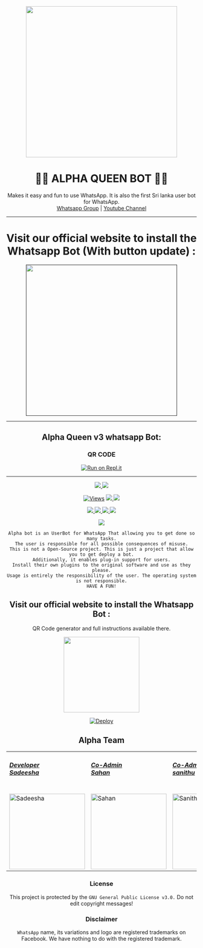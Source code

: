 <div align="center">
  <img src="https://i.ibb.co/nghKwry/main.jpg" width="400" height="400">
  <h1>👸💎 ALPHA QUEEN BOT 💎👸</h1>
</div>
<p align="center">
    Makes it easy and fun to use WhatsApp. It is also the first Sri lanka user bot for WhatsApp.
    <br>
        <a href="https://chat.whatsapp.com/Bq7w1drgF8e9780VHD51dt">Whatsapp Group</a> |
        <a href="https://www.youtube.com/channel/UCZx8U1EU95-Wn9mH4dn15vQ">Youtube Channel</a>
    <br>
</p>

----
<div align="center">
	<h1>Visit our official website to install the Whatsapp Bot (With button update) :</h1>
	<a href="">
<img src="https://images.squarespace-cdn.com/content/v1/580515742e69cfedd1fbef58/1525386767826-Z6T2PAXQD6PZJFNGY14U/ke17ZwdGBToddI8pDm48kGzbt7cz3CKX9Rsta-RdWeJZw-zPPgdn4jUwVcJE1ZvWQUxwkmyExglNqGp0IvTJZUJFbgE-7XRK3dMEBRBhUpwXPcCdCfJzTjuw7eD5qoJaUvNnrlJ7-JqE3xnP9OqaaXMr3zNNd3H5Lklmgn1mB80/getbutton.png" width="400"></br></a>
</div>

----
<div align="center">
	<h2>Alpha Queen v3 whatsapp Bot:</h1>
	
### QR CODE
[![Run on Repl.it](https://repl.it/badge/github/quiec/whatsasena)](https://replit.com/@BlackAmda/Queen-Amdi-QR-Code)

----

<p align="center">
  <a href="httsp://github.com/sadiyamin/Lara-MD">
    <img src="https://img.shields.io/docker/pulls/blackamda/queenamdi?style=flat-square&label=Docker+Pulls">
  </a>
  <a href="httsp://github.com/sadiyamin/Lara-MD">
    <img src="https://img.shields.io/docker/image-size/sadiyamin/Lara-MD?style=flat-square&logo=github&label=Image Size">
    
  </a>
</p>

<p align="center">

  <a href="https://github.com/sadiyamin/Lara-MD">
    <img src="https://hits.seeyoufarm.com/api/count/incr/badge.svg?url=https%3A%2F%2Fgithub.com%2Fsadiyamin%2FLara-MD&count_bg=%2379C83D&title_bg=%23555555&icon=gitpod.svg&icon_color=%23E7E7E7&title=Views&edge_flat=false" alt="Views"/></a>
  
  </a>
  <a href="https://github.com/sadiyamin/Lara-MD/fork">
    <img src="https://img.shields.io/github/forks/sadiyamin/Lara-MD?label=Fork&style=social">
    
  </a>
  <a href="https://github.com/sadiyamin/Lara-MD/stargazers">
    <img src="https://img.shields.io/github/stars/sadiyamin/Lara-MD?style=social">
  </a>
</p>

<p align="center">
  <a href="httsp://github.com/sadiyamin/Lara-MD">
    <img src="https://img.shields.io/github/repo-size/sadiyamin/Lara-MD?color=purple&label=Repo%20Size&style=plastic">

  </a>
  <a href="httsp://github.com/sadiyamin/Lara-MD">
    <img src="https://img.shields.io/github/license/sadiyamin/Lara-MD?color=purple&label=License&style=plastic">

  </a>
  <a href="httsp://github.com/sadiyamin/Lara-MD">
    <img src="https://img.shields.io/github/languages/top/sadiyamin/Lara-MD?color=purple&label=Javascript&style=plastic">

  </a>
  <a href="httsp://github.com/sadiyamin/Lara-MD">
    <img src="https://img.shields.io/static/v1?label=Author&message=sadiya%20min&color=purple&style=plastic">

  </a>
  </p>
 <p align="center">
  <a href="https://wa.me/94779062397">
    <img src="https://img.shields.io/badge/Contact%20Me%20On%20Whatsapp-Lara%20Amdi%20MD-purple&style=plastic">

  </a>
</p>
 
```
Alpha bot is an UserBot for WhatsApp That allowing you to get done so many tasks.
The user is responsible for all possible consequences of misuse.
This is not a Open-Source project. This is just a project that allow you to get deploy a bot.
Additionally, it enables plug-in support for users.
Install their own plugins to the original software and use as they please.
Usage is entirely the responsibility of the user. The operating system is not responsible.
HAVE A FUN!
```

## Visit our official website to install the Whatsapp Bot :
QR Code generator and full instructions available there.
<div>
	<a href="https://www.amdaniwasa.com">
<img src="https://i.ibb.co/dr27VyW/59060c190cbeef0acff9a657.png" width="200"></br></a>
</div>

[![Deploy](https://www.herokucdn.com/deploy/button.svg)](https://heroku.com/deploy?template=https://github.com/BlackAmda/QueenAmdi)

## Alpha Team 

<table>
										<tbody>
											<tr>
												<td><a href="httsp://github.com/sadiyamin/"><h5>Developer <br>Sadeesha</h5></br><img src="https://i.ibb.co/k1WBFWM/sadeesha-jpg.png" width="200" height="200" alt="Sadeesha"></a></td>
												<td><a href="https://www.instagram.com/sinhalaya_official_/"><h5>Co-Admin<br>Sahan</h5></br><img src="https://i.ibb.co/2hcrMWh/sahan.jpg" width="200" height="200" alt="Sahan"></a></td>
												<td><a href="https://www.instagram.com/"><h5>Co-Admin<br>sanithu</h5></br><img src="https://i.ibb.co/zVz0fzF/sanithu.jpg" width="200" height="200" alt="Sanithu"></a></td>
											</tr>
										</tbody>
									</table>
                  <table>
										
									

	
### License
This project is protected by the `GNU General Public License v3.0.`
Do not edit copyright messages!

### Disclaimer
`WhatsApp` name, its variations and logo are registered trademarks on Facebook. We have nothing to do with the registered trademark.
